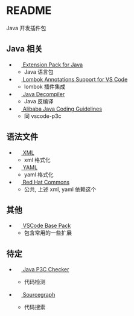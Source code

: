 # README

Java 开发插件包

## Java 相关

- [<img src="https://vscjava.gallery.vsassets.io/_apis/public/gallery/publisher/vscjava/extension/vscode-java-pack/latest/assetbyname/Microsoft.VisualStudio.Services.Icons.Default" height="16px" /> Extension Pack for Java](https://marketplace.visualstudio.com/items?itemName=vscjava.vscode-java-pack)
  - Java 语言包
- [<img src="https://vscjava.gallerycdn.vsassets.io/extensions/vscjava/vscode-lombok/1.1.0/1664164023983/Microsoft.VisualStudio.Services.Icons.Default" height="16px" /> Lombok Annotations Support for VS Code](https://marketplace.visualstudio.com/items?itemName=GabrielBB.vscode-lombok)
  - lombok 插件集成
- [<img src="https://dgileadi.gallery.vsassets.io/_apis/public/gallery/publisher/dgileadi/extension/java-decompiler/latest/assetbyname/Microsoft.VisualStudio.Services.Icons.Default" height="16px" /> Java Decompiler](https://marketplace.visualstudio.com/items?itemName=dgileadi.java-decompiler)
  - Java 反编译
- [<img src="https://yangbaopan.gallery.vsassets.io/_apis/public/gallery/publisher/yangbaopan/extension/vscode-java-p3c/latest/assetbyname/Microsoft.VisualStudio.Services.Icons.Default" height="16px" /> Alibaba Java Coding Guidelines](https://marketplace.visualstudio.com/items?itemName=yangbaopan.vscode-java-p3c)
  - 同 vscode-p3c

## 语法文件

- [<img src="https://redhat.gallery.vsassets.io/_apis/public/gallery/publisher/redhat/extension/vscode-xml/latest/assetbyname/Microsoft.VisualStudio.Services.Icons.Default" height="16px" /> XML](https://marketplace.visualstudio.com/items?itemName=redhat.vscode-xml)
  - xml 格式化
- [<img src="https://redhat.gallery.vsassets.io/_apis/public/gallery/publisher/redhat/extension/vscode-yaml/latest/assetbyname/Microsoft.VisualStudio.Services.Icons.Default" height="16px" /> YAML](https://marketplace.visualstudio.com/items?itemName=redhat.vscode-yaml)
  - yaml 格式化
- [<img src="https://redhat.gallery.vsassets.io/_apis/public/gallery/publisher/redhat/extension/vscode-commons/latest/assetbyname/Microsoft.VisualStudio.Services.Icons.Default" height="16px" /> Red Hat Commons](https://marketplace.visualstudio.com/items?itemName=redhat.vscode-commons)
  - 公共, 上述 xml, yaml 依赖这个

## 其他

- [<img src="https://anaer.gallery.vsassets.io/_apis/public/gallery/publisher/anaer/extension/vscode-base-pack/latest/assetbyname/Microsoft.VisualStudio.Services.Icons.Default" height="16px" /> VSCode Base Pack](https://marketplace.visualstudio.com/items?itemName=anaer.vscode-base-pack)
  - 包含常用的一些扩展

## 待定

- [<img src="https://Rectcircle.gallery.vsassets.io/_apis/public/gallery/publisher/Rectcircle/extension/vscode-p3c/latest/assetbyname/Microsoft.VisualStudio.Services.Icons.Default" height="16px" /> Java P3C Checker](https://marketplace.visualstudio.com/items?itemName=Rectcircle.vscode-p3c)
  - 代码检测

- [<img src="https://sourcegraph.gallerycdn.vsassets.io/extensions/sourcegraph/sourcegraph/2.2.14/1666980980049/Microsoft.VisualStudio.Services.Icons.Default" height="16px" /> Sourcegraph](https://marketplace.visualstudio.com/items?itemName=sourcegraph.sourcegraph)
  - 代码搜索

[图标]: https://www.iconfinder.com/icons/5079026/beverage_break_coffee_cup_drink_of_tea_icon